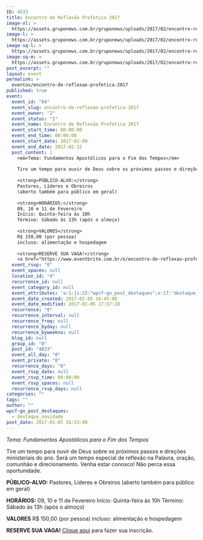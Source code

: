 ```yaml
---
ID: 4833
title: Encontro de Reflexão Profética 2017
image-xl: >
  https://assets.gruponews.com.br/gruponews/uploads/2017/02/encontro-reflexao-profetica-2017-1920x1080.png
image-l: >
  https://assets.gruponews.com.br/gruponews/uploads/2017/02/encontro-reflexao-profetica-2017-1280x720.png
image-sq-l: >
  https://assets.gruponews.com.br/gruponews/uploads/2017/02/encontro-reflexao-profetica-2017-1280x1084.png
image-sq-m: >
  https://assets.gruponews.com.br/gruponews/uploads/2017/02/encontro-reflexao-profetica-2017-720x720.png
post_excerpt: ""
layout: event
permalink: >
  eventos/encontro-de-reflexao-profetica-2017
published: true
event:
  event_id: "84"
  event_slug: encontro-de-reflexao-profetica-2017
  event_owner: "2"
  event_status: "1"
  event_name: Encontro de Reflexão Profética 2017
  event_start_time: 00:00:00
  event_end_time: 00:00:00
  event_start_date: 2017-02-09
  event_end_date: 2017-02-12
  post_content: |
    <em>Tema: Fundamentos Apostólicos para o Fim dos Tempos</em>
    
    Tire um tempo para ouvir de Deus sobre os próximos passos e direções ministeriais do ano. Será um tempo especial de reflexão na Palavra, oração, comunhão e direcionamento. Venha estar conosco! Não perca essa oportunidade.
    
    <strong>PÚBLICO-ALVO:</strong>
    Pastores, Líderes e Obreiros
    (aberto também para público em geral)
    
    <strong>HORÁRIOS:</strong>
    09, 10 e 11 de Fevereiro
    Início: Quinta-feira às 10h
    Término: Sábado às 13h (após o almoço)
    
    <strong>VALORES</strong>
    R$ 150,00 (por pessoa)
    incluso: alimentação e hospedagem
    
    <strong>RESERVE SUA VAGA!</strong>
    <a href="https://www.eventbrite.com.br/e/encontro-de-reflexao-profetica-tickets-31290047374">Clique aqui</a> para fazer sua inscrição.
  event_rsvp: "0"
  event_spaces: null
  location_id: "4"
  recurrence_id: null
  event_category_id: null
  event_attributes: 'a:1:{s:22:"wpcf-gn_post_destaques";s:17:"destaque_novidade";}'
  event_date_created: 2017-02-05 16:45:06
  event_date_modified: 2017-02-05 17:57:28
  recurrence: "0"
  recurrence_interval: null
  recurrence_freq: null
  recurrence_byday: null
  recurrence_byweekno: null
  blog_id: null
  group_id: "0"
  post_id: "4833"
  event_all_day: "0"
  event_private: "0"
  recurrence_days: "0"
  event_rsvp_date: null
  event_rsvp_time: 00:00:00
  event_rsvp_spaces: null
  recurrence_rsvp_days: null
categories: ""
tags: ""
author: ""
wpcf-gn_post_destaques:
  - destaque_novidade
post_date: 2017-01-05 16:53:08
---
```

<em>Tema: Fundamentos Apostólicos para o Fim dos Tempos</em>

Tire um tempo para ouvir de Deus sobre os próximos passos e direções ministeriais do ano. Será um tempo especial de reflexão na Palavra, oração, comunhão e direcionamento. Venha estar conosco! Não perca essa oportunidade.

<strong>PÚBLICO-ALVO:</strong>
Pastores, Líderes e Obreiros
(aberto também para público em geral)

<strong>HORÁRIOS:</strong>
09, 10 e 11 de Fevereiro
Início: Quinta-feira às 10h
Término: Sábado às 13h (após o almoço)

<strong>VALORES</strong>
R$ 150,00 (por pessoa)
incluso: alimentação e hospedagem

<strong>RESERVE SUA VAGA!</strong>
<a href="https://www.eventbrite.com.br/e/encontro-de-reflexao-profetica-tickets-31290047374">Clique aqui</a> para fazer sua inscrição.